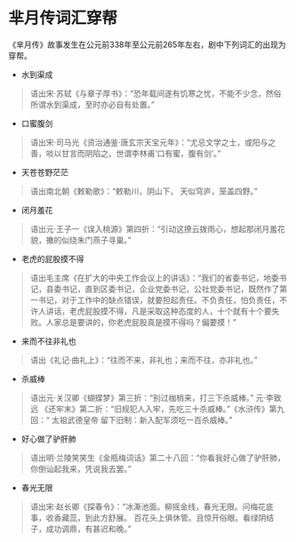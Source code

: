 # 芈月传词汇穿帮

《芈月传》故事发生在公元前338年至公元前265年左右，剧中下列词汇的出现为穿帮。

 - 水到渠成
    
>语出宋·苏轼《与章子厚书》：“恐年载间遂有饥寒之忧，不能不少念，然俗所谓水到渠成，至时亦必自有处置。”

 - 口蜜腹剑

>语出宋·司马光《资治通鉴·唐玄宗天宝元年》：“尤忌文学之士，或阳与之善，啖以甘言而阴陷之。世谓李林甫‘口有蜜，腹有剑’。”

 - 天苍苍野茫茫

>语出南北朝《敕勒歌》：“敕勒川，阴山下， 天似穹庐，笼盖四野。”

 - 闭月羞花

>语出元·王子一《误入桃源》第四折：“引动这撩云拨雨心，想起那闭月羞花貌，撇的似绕朱门燕子寻巢。”

 - 老虎的屁股摸不得

>语出毛主席《在扩大的中央工作会议上的讲话》：“我们的省委书记，地委书记，县委书记，直到区委书记，企业党委书记，公社党委书记，既然作了第一书记，对于工作中的缺点错误，就要担起责任。不负责任，怕负责任，不许人讲话，老虎屁股摸不得，凡是采取这种态度的人，十个就有十个要失败。人家总是要讲的，你老虎屁股真是摸不得吗？偏要摸！” 

 - 来而不往非礼也

>语出《礼记·曲礼上》：“往而不来，非礼也；来而不往，亦非礼也。”

 - 杀威棒

>语出元·关汉卿《蝴蝶梦》第三折：“别过枷梢来，打三下杀威棒。” 元·李致远 《还牢末》第二折：“旧规犯人入牢，先吃三十杀威棒。”《水浒传》第九回：“ 太祖武德皇帝 留下旧制：新入配军须吃一百杀威棒。”

 - 好心做了驴肝肺

>语出明·兰陵笑笑生《金瓶梅词话》第二十八回：“你看我好心做了驴肝肺，你倒讪起我来，凭说我去罢。”

 - 春光无限

>语出宋·赵长卿《探春令》：“冰澌池面。柳摇金线，春光无限。问梅花底事，收香藏蕊，到此方舒展。 
百花头上俱休管。且惊开俗眼。看绿阴结子，成功调鼎，有甚迟和晚。”